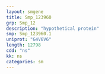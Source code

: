 ```yaml
---
layout: smgene
title: Smp_123960
grp: Smp_12
description: "hypothetical protein"
smp: Smp_123960.1
uniprot: "G4V6V6"
length: 12798
cdd: "ns"
kk: ns
categories: sm
---
```

